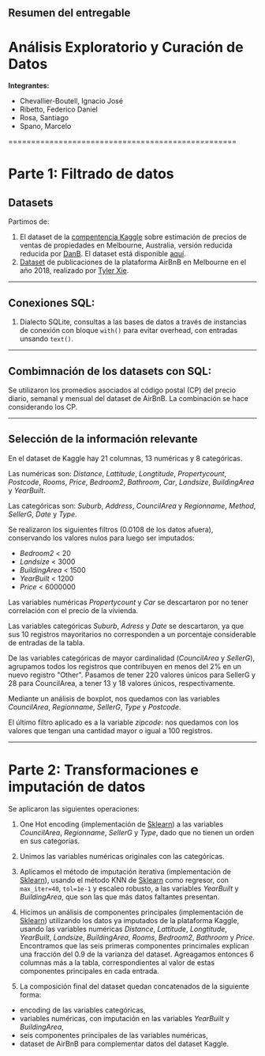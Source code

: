 ## Resumen del entregable
# Análisis Exploratorio y Curación de Datos

**Integrantes:**

* Chevallier-Boutell, Ignacio José
* Ribetto, Federico Daniel
* Rosa, Santiago
* Spano, Marcelo

==================================================

# Parte 1: Filtrado de datos

## Datasets

Partimos de:
1. El dataset de la [compentencia Kaggle](https://www.kaggle.com/dansbecker/melbourne-housing-snapshot) sobre estimación de precios de ventas de propiedades en Melbourne, Australia, versión reducida reducida por [DanB](https://www.kaggle.com/dansbecker). El dataset está disponible [aquí](https://cs.famaf.unc.edu.ar/~mteruel/datasets/diplodatos/melb_data.csv).
2. [Dataset](https://www.kaggle.com/tylerx/melbourne-airbnb-open-data?select=cleansed_listings_dec18.csv) de publicaciones de la plataforma AirBnB en Melbourne en el año 2018, realizado por [Tyler Xie](https://www.kaggle.com/tylerx).

--------------------------------------------------

## Conexiones SQL:
1. Dialecto SQLite, consultas a las bases de datos a través de instancias de conexión con bloque `with()` para evitar overhead, con entradas unsando `text()`.

--------------------------------------------------

## Combimnación de los datasets con SQL:
Se utilizaron los promedios asociados al código postal (CP) del precio diario, semanal y mensual del dataset de AirBnB. La combinación se hace considerando los CP.

--------------------------------------------------
## Selección de la información relevante

En el dataset de Kaggle hay 21 columnas, 13 numéricas y 8 categóricas.

Las numéricas son: _Distance_, _Lattitude_, _Longtitude_, _Propertycount_, _Postcode_, _Rooms_, _Price_, _Bedroom2_, _Bathroom_, _Car_, _Landsize_, _BuildingArea_ y _YearBuilt_.

Las categóricas son: _Suburb_, _Address_, _CouncilArea_ y _Regionname_, _Method_, _SellerG_, _Date_ y _Type_.

Se realizaron los siguientes filtros (0.0108 de los datos afuera), conservando los valores nulos para luego ser imputados:

* _Bedroom2_ < 20
* _Landsize_ < 3000
* _BuildingArea_ < 1500
* _YearBuilt_ < 1200
* _Price_ < 6000000

Las variables numéricas _Propertycount_ y _Car_ se descartaron por no tener correlación con el precio de la vivienda.

Las variables categóricas _Suburb_,  _Adress_ y  _Date_ se descartaron, ya que sus 10 registros mayoritarios no corresponden a un porcentaje considerable de entradas de la tabla.


 De las variables categóricas de mayor cardinalidad (_CouncilArea_ y _SellerG_), agrupamos todos los registros que contribuyen en menos del 2% en un nuevo registro "Other". Pasamos de tener 220 valores únicos para SellerG y 28 para CouncilArea, a tener 13 y 18 valores únicos, respectivamente.

Mediante un análisis de boxplot, nos quedamos con las variables _CouncilArea_, _Regionname_, _SellerG_, _Type_ y _Postcode_.

El último filtro aplicado es a la variable _zipcode_: nos quedamos con los valores que tengan una cantidad mayor o igual a 100 registros.

----------------------------------------------------------------------------------------------------

# Parte 2: Transformaciones e imputación de datos

Se aplicaron las siguientes operaciones:
1. One Hot encoding (implementación de [Sklearn](https://scikit-learn.org/stable/modules/generated/sklearn.preprocessing.OneHotEncoder.html)) a las variables _CouncilArea_, _Regionname_, _SellerG_ y _Type_, dado que no tienen un orden en sus categorías.

2. Unimos las variables numéricas originales con las categóricas.

3. Aplicamos el método de imputación iterativa (implementación de [Sklearn](https://scikit-learn.org/stable/modules/generated/sklearn.impute.IterativeImputer.html)), usando el método KNN de [Sklearn](https://scikit-learn.org/stable/modules/generated/sklearn.neighbors.KNeighborsRegressor.html) como regresor, con `max_iter=40`, `tol=1e-1` y escaleo robusto, a las variables _YearBuilt_ y _BuildingArea_, que son las que más datos faltantes presentan.

4. Hicimos un análisis de componentes principales (implementación de [Sklearn](https://scikit-learn.org/stable/modules/generated/sklearn.decomposition.PCA.html)) utilizando los datos ya imputados de la plataforma Kaggle, usando las variables numéricas _Distance_, _Lattitude_, _Longtitude_, _YearBuilt_, _Landsize_, _BuildingArea_, _Rooms_, _Bedroom2_, _Bathroom_ y _Price_. Encontramos que las seis primeras componentes princimales explican una fracción del 0.9 de la varianza del dataset. Agreagamos entonces 6 columnas más a la tabla, correspondientes al valor de estas componentes principales en cada entrada.

5. La composición final del dataset quedan concatenados de la siguiente forma:
* encoding de las variables categóricas,
* variables numéricas, con imputación en las variables _YearBuilt_ y _BuildingArea_,
* seis componentes principales de las variables numéricas,
* dataset de AirBnB para complementar datos del dataset Kaggle.
